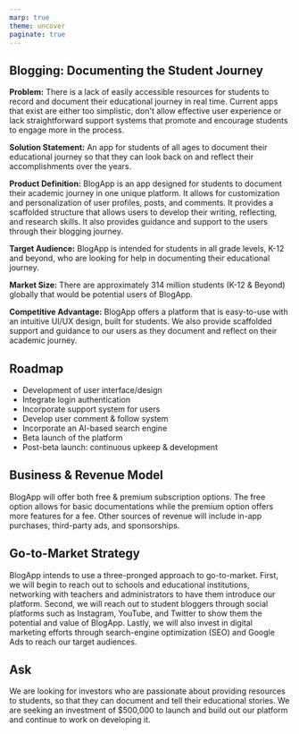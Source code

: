 ```yaml
---
marp: true
theme: uncover
paginate: true
---
```

## Blogging: Documenting the Student Journey

**Problem:** There is a lack of easily accessible resources for students to record and document their educational journey in real time. Current apps that exist are either too simplistic, don't allow effective user experience or lack straightforward support systems that promote and encourage students to engage more in the process.

**Solution Statement:** An app for students of all ages to document their educational journey so that they can look back on and reflect their accomplishments over the years. 

**Product Definition:** BlogApp is an app designed for students to document their academic journey in one unique platform. It allows for customization and personalization of user profiles, posts, and comments. It provides a scaffolded structure that allows users to develop their writing, reflecting, and research skills. It also provides guidance and support to the users through their blogging journey. 

**Target Audience:** BlogApp is intended for students in all grade levels, K-12 and beyond, who are looking for help in documenting their educational journey. 

**Market Size:** There are approximately 314 million students (K-12 & Beyond) globally that would be potential users of BlogApp. 

**Competitive Advantage:** BlogApp offers a platform that is easy-to-use with an intuitive UI/UX design, built for students. We also provide scaffolded support and guidance to our users as they document and reflect on their academic journey. 

## Roadmap

- Development of user interface/design 
- Integrate login authentication 
- Incorporate support system for users 
- Develop user comment & follow system 
- Incorporate an AI-based search engine 
- Beta launch of the platform
- Post-beta launch: continuous upkeep & development 

## Business & Revenue Model 

BlogApp will offer both free & premium subscription options. The free option allows for basic documentations while the premium option offers more features for a fee. Other sources of revenue will include in-app purchases, third-party ads, and sponsorships. 

## Go-to-Market Strategy

BlogApp intends to use a three-pronged approach to go-to-market. First, we will begin to reach out to schools and educational institutions, networking with teachers and administrators to have them introduce our platform. Second, we will reach out to student bloggers through social platforms such as Instagram, YouTube, and Twitter to show them the potential and value of BlogApp. Lastly, we will also invest in digital marketing efforts through search-engine optimization (SEO) and Google Ads to reach our target audiences. 

## Ask

We are looking for investors who are passionate about providing resources to students, so that they can document and tell their educational stories. We are seeking an investment of $500,000 to launch and build out our platform and continue to work on developing it.
  